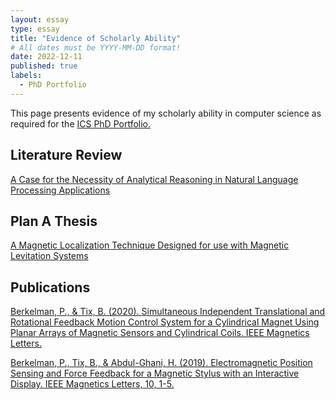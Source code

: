 ```yaml
---
layout: essay
type: essay
title: "Evidence of Scholarly Ability"
# All dates must be YYYY-MM-DD format!
date: 2022-12-11
published: true
labels:
  - PhD Portfolio
---
```

This page presents evidence of my scholarly ability in computer science as required for the <a href="https://www.ics.hawaii.edu/academics/graduate-programs/phd/current-phd-students/">ICS PhD Portfolio.</a>

## Literature Review

<a href="Tix Portfolio Lit Review Revision 2.pdf">A Case for the Necessity of Analytical Reasoning in Natural Language Processing Applications</a>

## Plan A Thesis

<a href = "BJ Tix Masters Thesis 2017.pdf">A Magnetic Localization Technique Designed for use with Magnetic Levitation Systems</a>

## Publications

<a href = "Simultaneous Independent Translational and Rotational.pdf">Berkelman, P., & Tix, B. (2020). Simultaneous Independent Translational and Rotational Feedback Motion Control System for a Cylindrical Magnet Using Planar Arrays of Magnetic Sensors and Cylindrical Coils. IEEE Magnetics Letters.</a>

<a href = "Electromagnetic Position Sensing and Force Feedback.pdf">Berkelman, P., Tix, B., & Abdul-Ghani, H. (2019). Electromagnetic Position Sensing and Force Feedback for a Magnetic Stylus with an Interactive Display. IEEE Magnetics Letters, 10, 1-5.</a>
